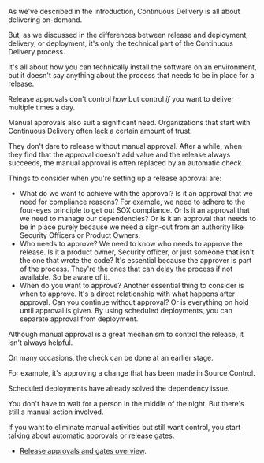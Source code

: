 As we've described in the introduction, Continuous Delivery is all about delivering on-demand.

But, as we discussed in the differences between release and deployment, delivery, or deployment, it's only the technical part of the Continuous Delivery process.

It's all about how you can technically install the software on an environment, but it doesn't say anything about the process that needs to be in place for a release.

Release approvals don't control *how* but control *if* you want to deliver multiple times a day.

Manual approvals also suit a significant need. Organizations that start with Continuous Delivery often lack a certain amount of trust.

They don't dare to release without manual approval. After a while, when they find that the approval doesn't add value and the release always succeeds, the manual approval is often replaced by an automatic check.

Things to consider when you're setting up a release approval are:

 -  What do we want to achieve with the approval? Is it an approval that we need for compliance reasons? For example, we need to adhere to the four-eyes principle to get out SOX compliance. Or Is it an approval that we need to manage our dependencies? Or is it an approval that needs to be in place purely because we need a sign-out from an authority like Security Officers or Product Owners.
 -  Who needs to approve? We need to know who needs to approve the release. Is it a product owner, Security officer, or just someone that isn't the one that wrote the code? It's essential because the approver is part of the process. They're the ones that can delay the process if not available. So be aware of it.
 -  When do you want to approve? Another essential thing to consider is when to approve. It's a direct relationship with what happens after approval. Can you continue without approval? Or is everything on hold until approval is given. By using scheduled deployments, you can separate approval from deployment.

Although manual approval is a great mechanism to control the release, it isn't always helpful.

On many occasions, the check can be done at an earlier stage.

For example, it's approving a change that has been made in Source Control.

Scheduled deployments have already solved the dependency issue.

You don't have to wait for a person in the middle of the night. But there's still a manual action involved.

If you want to eliminate manual activities but still want control, you start talking about automatic approvals or release gates.

 -  [Release approvals and gates overview](/azure/devops/pipelines/release/approvals/approvals).
